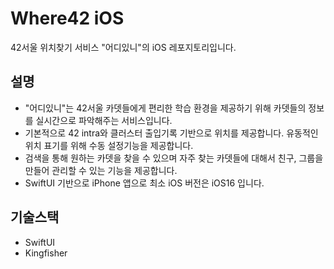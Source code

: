 # Where42 iOS

42서울 위치찾기 서비스 "어디있니"의 iOS 레포지토리입니다.

## 설명

- "어디있니"는 42서울 카뎃들에게 편리한 학습 환경을 제공하기 위해 카뎃들의 정보를 실시간으로 파악해주는 서비스입니다.
- 기본적으로 42 intra와 클러스터 출입기록 기반으로 위치를 제공합니다. 유동적인 위치 표기를 위해 수동 설정기능을 제공합니다.
- 검색을 통해 원하는 카뎃을 찾을 수 있으며 자주 찾는 카뎃들에 대해서 친구, 그룹을 만들어 관리할 수 있는 기능을 제공합니다.
- SwiftUI 기반으로 iPhone 앱으로 최소 iOS 버전은 iOS16 입니다.

## 기술스택

- SwiftUI
- Kingfisher
